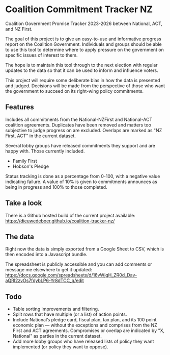 # Coalition Commitment Tracker NZ
Coalition Government Promise Tracker 2023-2026 between National, ACT, and NZ First.

The goal of this project is to give an easy-to-use and informative progress report on the Coalition Government. Individuals and groups should be able to use this tool to determine where to apply pressure on the government on specific issues of interest to them.

The hope is to maintain this tool through to the next election with regular updates to the data so that it can be used to inform and influence voters.

This project will require some deliberate bias in how the data is presented and judged. Decisions will be made from the perspective of those who want the government to succeed on its right-wing policy commitments.

## Features
Includes all commitments from the National-NZFirst and National-ACT coalition agreements. Duplicates have been removed and matters too subjective to judge progress on are excluded. Overlaps are marked as "NZ First, ACT" in the current dataset.

Several lobby groups have released commitments they support and are happy with. Those currently included.
* Family First
* Hobson's Pledge

Status tracking is done as a percentage from 0-100, with a negative value indicating failure. A value of 10% is given to commitments announces as being in progress and 100% to those completed.

## Take a look
There is a Github hosted build of the current project available: https://dieuwedeboer.github.io/coalition-tracker-nz/

## The data

Right now the data is simply exported from a Google Sheet to CSV, which is then encoded into a Javascript bundle.

The spreadsheet is publicly accessible and you can add comments or message me elsewhere to get it updated: https://docs.google.com/spreadsheets/d/16vWjqH_ZR0d_Dav-aQRl2zvOs7fdybLP6-Yr8dTCC_g/edit

## Todo
* Table sorting improvements and filtering.
* Split rows that have multiple (or a list) of action points.
* Include National’s pledge card, fiscal plan, tax plan, and its 100 point economic plan — without the exceptions and comprises from the NZ First and ACT agreements. Compromises or overlap are indicated by "X, National" as parties in the current dataset.
* Add more lobby groups who have released lists of policy they want implemented (or policy they want to oppose).
